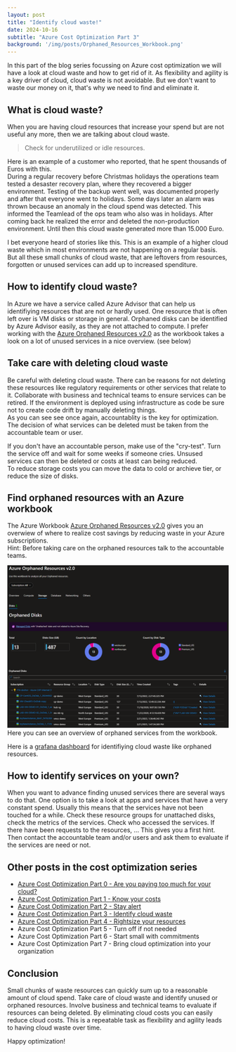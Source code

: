 ```yaml
---
layout: post
title: "Identify cloud waste!"
date: 2024-10-16
subtitle: "Azure Cost Optimization Part 3"
background: '/img/posts/Orphaned_Resources_Workbook.png'
---
```

In this part of the blog series focussing on Azure cost optimization we will have a look at cloud waste and how to get rid of it. As flexibility and agility is a key driver of cloud, cloud waste is not avoidable. But we don't want to waste our money on it, that's why we need to find and eliminate it.

## What is cloud waste?

When you are having cloud resources that increase your spend but are not useful any more, then we are talking about cloud waste.

> Check for underutilized or idle resources.

Here is an example of a customer who reported, that he spent thousands of Euros with this.  
During a regular recovery before Christmas holidays the operations team tested a desaster recovery plan, where they recovered a bigger environment. Testing of the backup went well, was documented properly and after that everyone went to holidays. Some days later an alarm was thrown because an anomaly in the cloud spend was detected. This informed the Teamlead of the ops team who also was in holidays. After coming back he realized the error and deleted the non-production environment. Until then this cloud waste generated more than 15.000 Euro.

I bet everyone heard of stories like this. This is an example of a higher cloud waste which in most environments are not happening on a regular basis. But all these small chunks of cloud waste, that are leftovers from resources, forgotten or unused services can add up to increased spenditure.

## How to identify cloud waste?

In Azure we have a service called Azure Advisor that can help us identifiying resources that are not or hardly used. One resource that is often left over is VM disks or storage in general. Orphaned disks can be identified by Azure Advisor easily, as they are not attached to compute. I prefer working with the [Azure Orphaned Resources v2.0](https://github.com/dolevshor/azure-orphan-resources?tab=readme-ov-file) as the workbook takes a look on a lot of unused services in a nice overview. (see below)

## Take care with deleting cloud waste

Be careful with deleting cloud waste. There can be reasons for not deleting these resources like regulatory requirements or other services that relate to it. Collaborate with business and technical teams to ensure services can be retired. If the environment is deployed using infrastructure as code be sure not to create code drift by manually deleting things.  
As you can see see once again, accountablity is the key for optimization. The decision of what services can be deleted must be taken from the accountable team or user.

If you don't have an accountable person, make use of the "cry-test". Turn the service off and wait for some weeks if someone cries. Unsused services can then be deleted or costs at least can being reduced.  
To reduce storage costs you can move the data to cold or archieve tier, or reduce the size of disks. 

## Find orphaned resources with an Azure workbook

The Azure Workbook [Azure Orphaned Resources v2.0](https://github.com/dolevshor/azure-orphan-resources?tab=readme-ov-file) gives you an overwiew of where to realize cost savings by reducing waste in your Azure subscriptions.  
Hint: Before taking care on the orphaned resources talk to the accountable teams.

<img src="/img/posts/Orphaned_Resources_Workbook.png" class="img-fluid"/>
Here you can see an overview of orphaned services from the workbook.

Here is a [grafana dashboard](https://github.com/Azure-Samples/azure-orphan-resources-grafana-dashboard) for identifiying cloud waste like orphaned resources.

## How to identify services on your own?

When you want to advance finding unused services there are several ways to do that. One option is to take a look at apps and services that have a very constant spend. Usually this means that the services have not been touched for a while. Check these resource groups for unattached disks, check the metrics of the services. Check who accessed the services. If there have been requests to the resources, ... This gives you a first hint. Then contact the accountable team and/or users and ask them to evaluate if the services are need or not. 

## Other posts in the cost optimization series

- [Azure Cost Optimization Part 0 - Are you paying too much for your cloud?](2024-09-25-are-you-paying-too-much-for-your-cloud.md)
- [Azure Cost Optimization Part 1 - Know your costs](2024-10-01-azure-cost-optimization-part-1-know-your-costs.md)
- [Azure Cost Optimization Part 2 - Stay alert](2024-10-14-azure-cost-optimization-part-2-stay-alert.md)
- [Azure Cost Optimization Part 3 - Identify cloud waste](2024-10-16-azure-cost-optimization-part-3-identify-cloud-waste.md)
- [Azure Cost Optimization Part 4 - Rightsize your resources](2024-10-24-azure-cost-optimization-part-4-rightsize-your-resources.md)
- Azure Cost Optimization Part 5 - Turn off if not needed  
- Azure Cost Optimization Part 6 - Start small with commitments
- Azure Cost Optimization Part 7 - Bring cloud optimization into your organization

## Conclusion

Small chunks of waste resources can quickly sum up to a reasonable amount of cloud spend. Take care of cloud waste and identify unused or orphaned resources. Involve business and technical teams to evaluate if resources can being deleted. By eliminating cloud costs you can easily reduce cloud costs. This is a repeatable task as flexibility and agility leads to having cloud waste over time.

Happy optimization!
